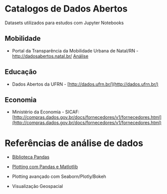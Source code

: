 # Catalogos de Dados Abertos

Datasets utilizados para estudos com Jupyter Notebooks

## Mobilidade

- Portal da Transparência da Mobilidade Urbana de Natal/RN - http://dadosabertos.natal.br/ 
  [Análise](mobilidade/rn-natal)

## Educação

- Dados Abertos da UFRN - [http://dados.ufrn.br/](http://dados.ufrn.br/)

## Economia

- Ministério da Economia - SICAF:   [http://compras.dados.gov.br/docs/fornecedores/v1/fornecedores.html](http://compras.dados.gov.br/docs/fornecedores/v1/fornecedores.html)



# Referências de análise de dados

- [Biblioteca Pandas](Referencia_Pandas.md)

- [Plotting com Pandas e Matlotlib](Referencia_Pandas_Matplotlib.md)

- Plotting avançado com Seaborn/Plotly/Bokeh

- Visualização Geospacial
